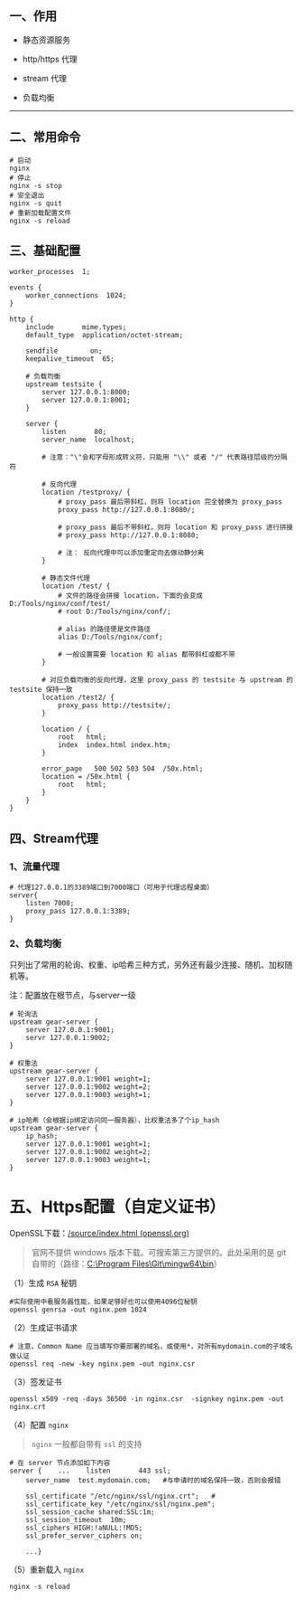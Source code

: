 ## 一、作用

- 静态资源服务

- http/https 代理

- stream 代理

- 负载均衡

---

## 二、常用命令

```shell
# 启动
nginx
# 停止
nginx -s stop 
# 安全退出
nginx -s quit
# 重新加载配置文件
nginx -s reload
```

## 三、基础配置

```nginx
worker_processes  1;

events {
    worker_connections  1024;
}

http {
    include       mime.types;
    default_type  application/octet-stream;

    sendfile        on;
    keepalive_timeout  65;

    # 负载均衡
    upstream testsite {
        server 127.0.0.1:8000;
        server 127.0.0.1:8001;
    }

    server {
        listen       80;
        server_name  localhost;

        # 注意："\"会和字母形成转义符，只能用 "\\" 或者 "/" 代表路径层级的分隔符

        # 反向代理
        location /testproxy/ {
            # proxy_pass 最后带斜杠，则将 location 完全替换为 proxy_pass
            proxy_pass http://127.0.0.1:8080/;

            # proxy_pass 最后不带斜杠，则将 location 和 proxy_pass 进行拼接
            # proxy_pass http://127.0.0.1:8080;

            # 注： 反向代理中可以添加重定向去做动静分离
        }

        # 静态文件代理
        location /test/ {
            # 文件的路径会拼接 location，下面的会变成 D:/Tools/nginx/conf/test/
            # root D:/Tools/nginx/conf/;      

            # alias 的路径便是文件路径
            alias D:/Tools/nginx/conf;    

            # 一般设置需要 location 和 alias 都带斜杠或都不带
        }

        # 对应负载均衡的反向代理，这里 proxy_pass 的 testsite 与 upstream 的 testsite 保持一致
        location /test2/ {
            proxy_pass http://testsite/;
        }

        location / {
            root   html;
            index  index.html index.htm;
        }

        error_page   500 502 503 504  /50x.html;
        location = /50x.html {
            root   html;
        }
    }
}
```

## 四、Stream代理

### 1、流量代理

```nginx
# 代理127.0.0.1的3389端口到7000端口（可用于代理远程桌面）
server{
    listen 7000;
    proxy_pass 127.0.0.1:3389;
}
```

### 2、负载均衡

只列出了常用的轮询、权重、ip哈希三种方式，另外还有最少连接、随机、加权随机等。

注：配置放在根节点，与server一级

```nginx
# 轮询法
upstream gear-server {
    server 127.0.0.1:9001;    
    servr 127.0.0.1:9002;
}

# 权重法
upstream gear-server {
    server 127.0.0.1:9001 weight=1;
    server 127.0.0.1:9002 weight=2;
    server 127.0.0.1:9003 weight=1;
}

# ip哈希（会根据ip绑定访问同一服务器），比权重法多了个ip_hash
upstream gear-server {
    ip_hash;
    server 127.0.0.1:9001 weight=1;
    server 127.0.0.1:9002 weight=2;
    server 127.0.0.1:9003 weight=1;
}
```

# 五、Https配置（自定义证书）

OpenSSL下载：[/source/index.html (openssl.org)](https://www.openssl.org/source/)

> 官网不提供 windows 版本下载。可搜索第三方提供的。此处采用的是 git 自带的（路径：[C:\Program Files\Git\mingw64\bin](https://github.com/Gearinger/gear-docs/blob/master/Tools/Nginx)）

（1）生成 `RSA` 秘钥

```shell
#实际使用中看服务器性能，如果足够好也可以使用4096位秘钥
openssl genrsa -out nginx.pem 1024  
```

（2）生成证书请求

```shell
# 注意，Common Name 应当填写你要部署的域名，或使用*，对所有mydomain.com的子域名做认证
openssl req -new -key nginx.pem -out nginx.csr
```

（3）签发证书

```shell
openssl x509 -req -days 36500 -in nginx.csr  -signkey nginx.pem -out nginx.crt
```

（4）配置 `nginx`

> `nginx` 一般都自带有 `ssl` 的支持

```shell
# 在 server 节点添加如下内容
server {    ...    listen       443 ssl;
    server_name  test.mydomain.com;   #与申请时的域名保持一致，否则会报错

    ssl_certificate "/etc/nginx/ssl/nginx.crt";   #
    ssl_certificate_key "/etc/nginx/ssl/nginx.pem";
    ssl_session_cache shared:SSL:1m;
    ssl_session_timeout  10m;
    ssl_ciphers HIGH:!aNULL:!MD5;
    ssl_prefer_server_ciphers on;

    ...}
```

（5）重新载入 `nginx`

```shell
nginx -s reload
```
